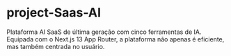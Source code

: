 # project-Saas-AI
Plataforma AI SaaS de última geração com cinco ferramentas de IA. Equipada com o Next.js 13 App Router, a plataforma não apenas é eficiente, mas também centrada no usuário.
